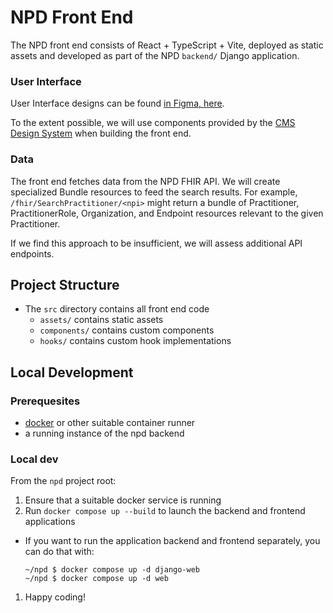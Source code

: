# NPD Front End

The NPD front end consists of React + TypeScript + Vite, deployed as static assets and developed as part of the NPD `backend/` Django application.

### User Interface

User Interface designs can be found [in Figma, here](https://www.figma.com/design/YsHkTGfeb8kSm1jCfPAJ0h/National-Provider-Directory-MVP).

To the extent possible, we will use components provided by the [CMS Design System](https://design.cms.gov/?theme=core) when building the front end.

### Data

The front end fetches data from the NPD FHIR API. We will create specialized Bundle resources to feed the search results. For example, `/fhir/SearchPractitioner/<npi>` might return a bundle of Practitioner, PractitionerRole, Organization, and Endpoint resources relevant to the given Practitioner.

If we find this approach to be insufficient, we will assess additional API endpoints.

## Project Structure

- The `src` directory contains all front end code
  - `assets/` contains static assets
  - `components/` contains custom components
  - `hooks/` contains custom hook implementations

## Local Development

### Prerequesites

- [docker](https://www.docker.com/) or other suitable container runner
- a running instance of the npd backend

### Local dev

From the `npd` project root:

1. Ensure that a suitable docker service is running
1. Run `docker compose up --build` to launch the backend and frontend applications

- If you want to run the application backend and frontend separately, you can do that with:
  ```console
  ~/npd $ docker compose up -d django-web
  ~/npd $ docker compose up -d web
  ```

1. Happy coding!
